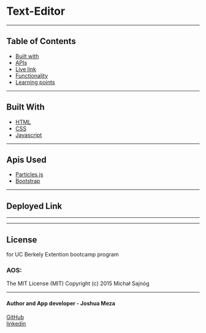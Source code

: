 # Text-Editor

---

## Table of Contents

- [Built with](#built-with)
- [APIs](#apis-used)
- [Live link](#deployed-link)
- [Functionality](#functionality)
- [Learning points](#learning-points)

---

## Built With

- [HTML](https://developer.mozilla.org/en-US/docs/Web/HTML)
- [CSS](https://developer.mozilla.org/en-US/docs/Web/CSS)
- [Javascript](https://developer.mozilla.org/en-US/docs/Web/JavaScript)

---

## Apis Used

- [Particles.js](https://github.com/VincentGarreau/particles.js)
- [Bootstrap](https://getbootstrap.com/)

---

## Deployed Link

---

---

## License

for UC Berkely Extention bootcamp program

### AOS: <br>

The MIT License (MIT)
Copyright (c) 2015 Michał Sajnóg

---

#### Author and App developer - Joshua Meza

[GitHub](https://github.com/705h-S) <br>
[linkedin](https://www.linkedin.com/in/joshua-meza-918b77224/)
